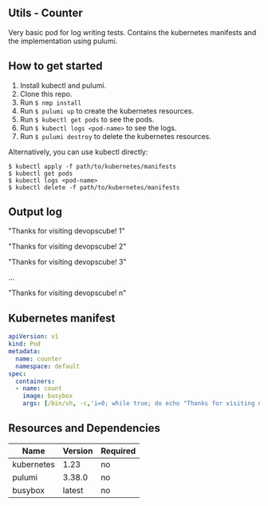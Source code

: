 ## Utils - Counter 

Very basic pod for log writing tests. Contains the kubernetes manifests and the implementation using pulumi.

## How to get started

1. Install kubectl and pulumi.
2. Clone this repo.
3. Run `$ nmp install`
4. Run `$ pulumi up` to create the kubernetes resources.
5. Run `$ kubectl get pods` to see the pods.
6. Run `$ kubectl logs <pod-name>` to see the logs.
7. Run `$ pulumi destroy` to delete the kubernetes resources.

Alternatively, you can use kubectl directly:

```
$ kubectl apply -f path/to/kubernetes/manifests
$ kubectl get pods
$ kubectl logs <pod-name>
$ kubectl delete -f path/to/kubernetes/manifests
```

## Output log
"Thanks for visiting devopscube! 1"

"Thanks for visiting devopscube! 2"

"Thanks for visiting devopscube! 3"

...

"Thanks for visiting devopscube! n"


## Kubernetes manifest

``` yaml
apiVersion: v1
kind: Pod
metadata:
  name: counter
  namespace: default
spec:
  containers:
  - name: count
    image: busybox
    args: [/bin/sh, -c,'i=0; while true; do echo "Thanks for visiting devopscube! $i"; i=$((i+1)); sleep 1; done']
```




## Resources and Dependencies

| Name       | Version | Required |
|------------|------|------|
| kubernetes | 1.23 | no |
| pulumi     | 3.38.0 | no |
| busybox    | latest | no |



